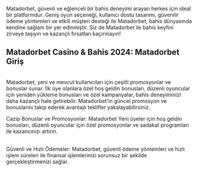 


Matadorbet, güvenli ve eğlenceli bir bahis deneyimi arayan herkes için ideal bir platformdur. Geniş oyun seçeneği, kullanıcı dostu tasarımı, güvenilir ödeme yöntemleri ve etkili müşteri desteği ile Matadorbet, bahis dünyasında kendine sağlam bir yer edinmiştir. Siz de Matadorbet ile bahis keyfini zirveye taşıyın ve kazançlı fırsatları kaçırmayın!

<h2>Matadorbet Casino & Bahis 2024: Matadorbet Giriş</h2>

<br> Matadorbet, yeni ve mevcut kullanıcıları için çeşitli promosyonlar ve bonuslar sunar. İlk üye olanlara özel hoş geldin bonusları, düzenli oyuncular için yeniden yükleme bonusları ve özel kampanyalar, bahis deneyiminizi daha kazançlı hale getirebilir. Matadorbet'in güncel promosyon ve bonuslarını takip ederek avantajlı teklifler yakalayabilirsiniz.</br>

Cazip Bonuslar ve Promosyonlar: Matadorbet Yeni üyeler için hoş geldin bonusları, düzenli oyuncular için özel promosyonlar ve sadakat programları ile kazancınızı artırın.

<br> Güvenli ve Hızlı Ödemeler: Matadorbet, güvenli ödeme yöntemleri ve hızlı işlem süreleri ile finansal işlemlerinizi sorunsuz bir şekilde gerçekleştirmenizi sağlar. </br>
